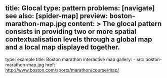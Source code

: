 title: Glocal
type: pattern
problems: [navigate]
see also: [spider-map]
preview: boston-marathon-map.jpg
content: >
    The glocal pattern consists in providing two or more spatial contextualisation levels through a global map and a local map displayed together.
---
type: example
title: Boston marathon interactive map
gallery:
    - src: boston-marathon-map.jpg
      href: http://www.boston.com/sports/marathon/course/map/

